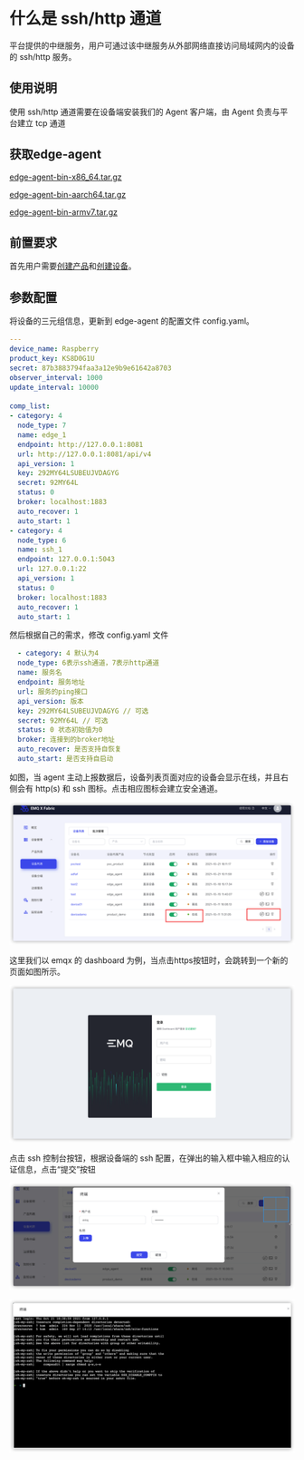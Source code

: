 # 什么是 ssh/http 通道
平台提供的中继服务，用户可通过该中继服务从外部网络直接访问局域网内的设备的 ssh/http 服务。

## 使用说明
使用 ssh/http 通道需要在设备端安装我们的 Agent 客户端，由 Agent 负责与平台建立 tcp 通道

## 获取edge-agent
[edge-agent-bin-x86_64.tar.gz](https://static.emqx.net/fabric/edge-agent-0.7.0/edge-agent-bin-x86_64.tar.gz)

[edge-agent-bin-aarch64.tar.gz](https://static.emqx.net/fabric/edge-agent-0.7.0/edge-agent-bin-aarch64.tar.gz)

[edge-agent-bin-armv7.tar.gz](https://static.emqx.net/fabric/edge-agent-0.7.0/edge-agent-bin-armv7.tar.gz)

## 前置要求
首先用户需要[创建产品](../quick_start/create_product.md)和[创建设备](../quick_start/create_device)。

## 参数配置
将设备的三元组信息，更新到 edge-agent 的配置文件 config.yaml。

```yaml
---
device_name: Raspberry
product_key: KS8D0G1U 
secret: 87b3883794faa3a12e9b9e61642a8703
observer_interval: 1000
update_interval: 10000

comp_list:
- category: 4
  node_type: 7
  name: edge_1
  endpoint: http://127.0.0.1:8081
  url: http://127.0.0.1:8081/api/v4
  api_version: 1
  key: 292MY64LSUBEUJVDAGYG
  secret: 92MY64L
  status: 0
  broker: localhost:1883
  auto_recover: 1
  auto_start: 1
- category: 4
  node_type: 6
  name: ssh_1
  endpoint: 127.0.0.1:5043
  url: 127.0.0.1:22 
  api_version: 1
  status: 0
  broker: localhost:1883
  auto_recover: 1
  auto_start: 1

```

然后根据自己的需求，修改 config.yaml 文件

```Yaml
  - category: 4 默认为4
  node_type: 6表示ssh通道，7表示http通道
  name: 服务名
  endpoint: 服务地址
  url: 服务的ping接口
  api_version: 版本
  key: 292MY64LSUBEUJVDAGYG // 可选
  secret: 92MY64L // 可选
  status: 0 状态初始值为0
  broker: 连接到的broker地址
  auto_recover: 是否支持自恢复
  auto_start: 是否支持自启动
```

如图，当 agent 主动上报数据后，设备列表页面对应的设备会显示在线，并且右侧会有 http(s) 和 ssh 图标。点击相应图标会建立安全通道。

![image-20211021184203809](_assets/secure_tunnel.png)

这里我们以 emqx 的 dashboard 为例，当点击https按钮时，会跳转到一个新的页面如图所示。

![emqx-dashboard](_assets/emqx-dashboard.png)

点击 ssh 控制台按钮，根据设备端的 ssh 配置，在弹出的输入框中输入相应的认证信息，点击“提交”按钮

![channel](_assets/channel.png)

![ssh](_assets/ssh.png)
